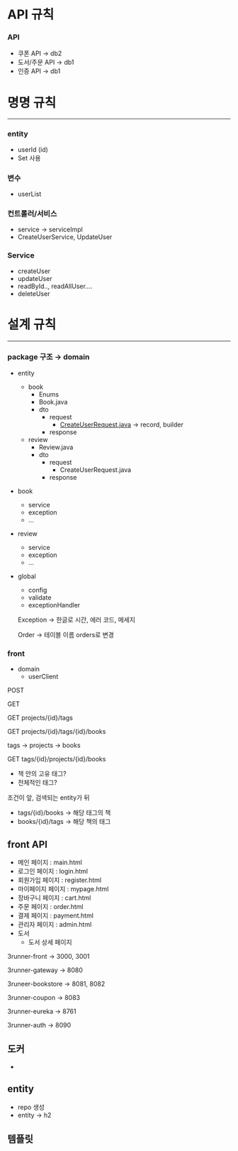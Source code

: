 # API 규칙

### API

- 쿠폰 API → db2
- 도서/주문 API → db1
- 인증 API → db1

# 명명 규칙

---

### entity

- userId (id)
- Set 사용

### 변수

- userList

### 컨트롤러/서비스

- service → serviceImpl
- CreateUserService, UpdateUser

### Service

- createUser
- updateUser
- readById.., readAllUser….
- deleteUser

# 설계 규칙

---

### package 구조 → domain

- entity
    - book
        - Enums
        - Book.java
        - dto
            - request
                - [CreateUserRequest.java](http://CreateUserRequest.java) → record, builder
            - response
    - review
        - Review.java
        - dto
            - request
                - CreateUserRequest.java
            - response
- book
    - service
    - exception
    - …
- review
    - service
    - exception
    - …
- global
    - config
    - validate
    - exceptionHandler
    
    Exception → 한글로 시간, 에러 코드, 메세지
    
    Order → 테이블 이름 orders로 변경
    

### front

- domain
    - userClient

<User>

POST 

GET

GET projects/{id}/tags

GET projects/{id}/tags/{id}/books 

tags → projects → books

GET tags/{id}/projects/{id}/books 

- 책 안의 고유 태그?
- 전체적인 태그?

조건이 앞, 검색되는 entity가 뒤

- tags/{id}/books → 해당 태그의 책
- books/{id}/tags → 해당 책의 태그

## front API

- 메인 페이지 : main.html
- 로그인 페이지 : login.html
- 회원가입 페이지 : register.html
- 마이페이지 페이지 : mypage.html
- 장바구니 페이지 : cart.html
- 주문 페이지 : order.html
- 결제 페이지 : payment.html
- 관리자 페이지 : admin.html
- 도서
    - 도서 상세 페이지

3runner-front → 3000, 3001

3runner-gateway → 8080

3runeer-bookstore → 8081, 8082

3runner-coupon → 8083

3runner-eureka → 8761

3runner-auth → 8090

## 도커

- 

## entity

- repo 생성
- entity → h2

## 템플릿

